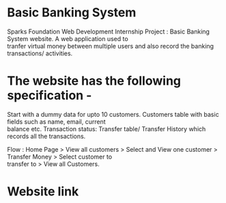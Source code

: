 # Basic Banking System
Sparks Foundation Web Development Internship Project : Basic Banking System website. A web application used to <br>tranfer virtual money between multiple users and also record the banking transactions/ activities.

# The website has the following specification -
Start with a dummy data for upto 10 customers. Customers table with basic fields such as name, email, current <br>balance etc. Transaction status: Transfer table/ Transfer History which records all the transactions.

Flow : Home Page > View all customers > Select and View one customer > Transfer Money > Select customer to <br>transfer to > View all Customers.

# Website link
